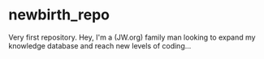 # newbirth_repo
Very first repository.
Hey, I'm a (JW.org) family man looking to expand my knowledge database and reach new levels of coding... 
